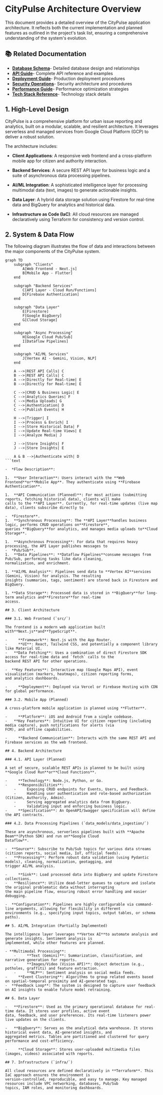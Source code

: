 # CityPulse Architecture Overview

This document provides a detailed overview of the CityPulse application architecture. It reflects
both the current implementation and planned features as outlined in the project's task list,
ensuring a comprehensive understanding of the system's evolution.

## 📚 Related Documentation

- **[Database Schema](./DATABASE_SCHEMA.md)**- Detailed database design and relationships
- **[API Guide](./API_GUIDE.md)**- Complete API reference and examples
- **[Deployment Guide](./DEPLOYMENT.md)**- Production deployment procedures
- **[Security Operations](./SECURITY_OPERATIONS.md)**- Security architecture and procedures
- **[Performance Guide](./PERFORMANCE_GUIDE.md)**- Performance optimization strategies
- **[Tech Stack Reference](./TECH_STACK_REFERENCE.md)**- Technology stack details

## 1. High-Level Design

CityPulse is a comprehensive platform for urban issue reporting and analytics, built on a modular,
scalable, and resilient architecture. It leverages serverless and managed services from Google Cloud
Platform (GCP) to deliver a robust solution.

The architecture includes:

- **Client Applications**: A responsive web frontend and a cross-platform mobile app for citizen and
  authority interaction.

- **Backend Services**: A secure REST API layer for business logic and a suite of asynchronous data
  processing pipelines.

- **AI/ML Integration**: A sophisticated intelligence layer for processing multimodal data (text,
  images) to generate actionable insights.

- **Data Layer**: A hybrid data storage solution using Firestore for real-time data and BigQuery for
  analytics and historical data.

- **Infrastructure as Code (IaC)**: All cloud resources are managed declaratively using Terraform
  for consistency and version control.

## 2. System & Data Flow

The following diagram illustrates the flow of data and interactions between the major components of
the CityPulse system.

````mermaid
graph TD
    subgraph "Clients"
        A[Web Frontend - Next.js]
        B[Mobile App - Flutter]
    end

    subgraph "Backend Services"
        C[API Layer - Cloud Run/Functions]
        D[Firebase Authentication]
    end

    subgraph "Data Layer"
        E[Firestore]
        F[Google BigQuery]
        G[Cloud Storage]
    end

    subgraph "Async Processing"
        H[Google Cloud Pub/Sub]
        I[Dataflow Pipelines]
    end

    subgraph "AI/ML Services"
        J[Vertex AI - Gemini, Vision, NLP]
    end

    A -->|REST API Calls| C
    B -->|REST API Calls| C
    A -->|Directly for Real-time| E
    B -->|Directly for Real-time| E

    C -->|CRUD & Business Logic| E
    C -->|Analytics Queries| F
    C -->|Media Uploads| G
    C -->|Authentication| D
    C -->|Publish Events| H

    H -->|Trigger| I
    I -->|Process & Enrich| I
    I -->|Store Historical Data| F
    I -->|Update Real-time Views| E
    I -->|Analyze Media| J

    J -->|Store Insights| F
    J -->|Store Insights| E

    A & B -->|Authenticate with| D
```text

-  *Flow Description**:

1.  **User Interaction**: Users interact with the **Web Frontend**or**Mobile App**. They authenticate using **Firebase
Authentication**.

1.  **API Communication (Planned)**: For most actions (submitting reports, fetching historical data), clients will make
calls to the **API Layer**. Currently, for real-time updates (live map data), clients subscribe directly to

-  *Firestore**.
1.  **Synchronous Processing**: The **API Layer**handles business logic, performs CRUD operations on**Firestore**,
queries **BigQuery**for analytics, and manages media uploads to**Cloud Storage**.

1.  **Asynchronous Processing**: For data that requires heavy processing, the API Layer publishes messages to
-  *Pub/Sub**.
1.  **Data Pipelines**: **Dataflow Pipelines**consume messages from Pub/Sub, performing tasks like data cleaning,
normalization, and enrichment.

1. **AI/ML Analysis**: Pipelines send data to **Vertex AI**services (Gemini, Vision) for analysis. The resulting
insights (summaries, tags, sentiment) are stored back in Firestore and BigQuery.

1. **Data Storage**: Processed data is stored in **BigQuery**for long-term analytics and**Firestore**for real-time
access.

## 3. Client Architecture

### 3.1. Web Frontend (`src/`)

The frontend is a modern web application built with**Next.js**and**TypeScript**.

-     **Framework**: Next.js with the App Router.
-     **UI**: React, Tailwind CSS, and potentially a component library like Material UI.
-   **Data Fetching**: Uses a combination of direct Firestore SDK access for real-time data and `fetch` calls to the
backend REST API for other operations.

-  **Key Features**: Interactive map (Google Maps API), event visualization (markers, heatmaps), citizen reporting forms,
and analytics dashboards.

-     **Deployment**: Deployed via Vercel or Firebase Hosting with CDN for global performance.

### 3.2. Mobile App (Planned)

A cross-platform mobile application is planned using **Flutter**.

-     **Platform**: iOS and Android from a single codebase.
-   **Key Features**: Intuitive UI for citizen reporting (including media capture), push notifications for alerts (via
FCM), and offline capabilities.

-     **Backend Communication**: Interacts with the same REST API and Firebase services as the web frontend.

## 4. Backend Architecture

### 4.1. API Layer (Planned)

A set of secure, scalable REST APIs is planned to be built using **Google Cloud Run**or**Cloud Functions**.

-     **Technology**: Node.js, Python, or Go.
-     **Responsibilities**:
    -     Exposing CRUD endpoints for Events, Users, and Feedback.
    -     Handling user authentication and role-based authorization (Citizen, Authority, Admin).
    -     Serving aggregated analytics data from BigQuery.
    -     Validating input and enforcing business logic.
-     **Specification**: An OpenAPI/Swagger specification will define the API contracts.

### 4.2. Data Processing Pipelines (`data_models/data_ingestion/`)

These are asynchronous, serverless pipelines built with **Apache Beam**(Python SDK) and run on**Google Cloud
Dataflow**.

-  **Source**: Subscribe to Pub/Sub topics for various data streams (citizen reports, social media, IoT, official feeds).
-   **Processing**: Perform robust data validation (using Pydantic models), cleaning, normalization, geotagging, and
trigger AI/ML analysis.

-     **Sink**: Load processed data into BigQuery and update Firestore collections.
-   **Resilience**: Utilize dead-letter queues to capture and isolate the original problematic data without interrupting
the main pipeline flow, ensuring robust error handling and easier debugging.

-  **Configuration**: Pipelines are highly configurable via command-line arguments, allowing for flexibility in different
environments (e.g., specifying input topics, output tables, or schema paths).

## 5. AI/ML Integration (Partially Implemented)

The intelligence layer leverages **Vertex AI**to automate analysis and generate insights. Sentiment analysis is
implemented, while other features are planned.

- **Multimodal Processing**:
    -     **Text (Gemini)**: Summarization, classification, and narrative generation for reports.
    -     **Images/Video (Vision API)**: Object detection (e.g., potholes, graffiti) and feature extraction.
    -     **NLP**: Sentiment analysis on social media feeds.
-     **Event Clustering**: Algorithms to group related events based on spatial-temporal proximity and AI-generated tags.
-  **Feedback Loop**: The system is designed to capture user feedback on AI insights to enable future model retraining.

## 6. Data Layer

-   **Firestore**: Used as the primary operational database for real-time data. It stores user profiles, active event
data, feedback, and user preferences. Its real-time listeners power live updates on the clients.

-   **BigQuery**: Serves as the analytical data warehouse. It stores historical event data, AI-generated insights, and
aggregated metrics. Tables are partitioned and clustered for query performance and cost-efficiency.

-     **Cloud Storage**: Stores user-uploaded multimedia files (images, videos) associated with reports.

## 7. Infrastructure (`infra/`)

All cloud resources are defined declaratively in **Terraform**. This IaC approach ensures the environment is
version-controlled, reproducible, and easy to manage. Key managed resources include VPC networking, databases, Pub/Sub
topics, IAM roles, and monitoring dashboards.
````
